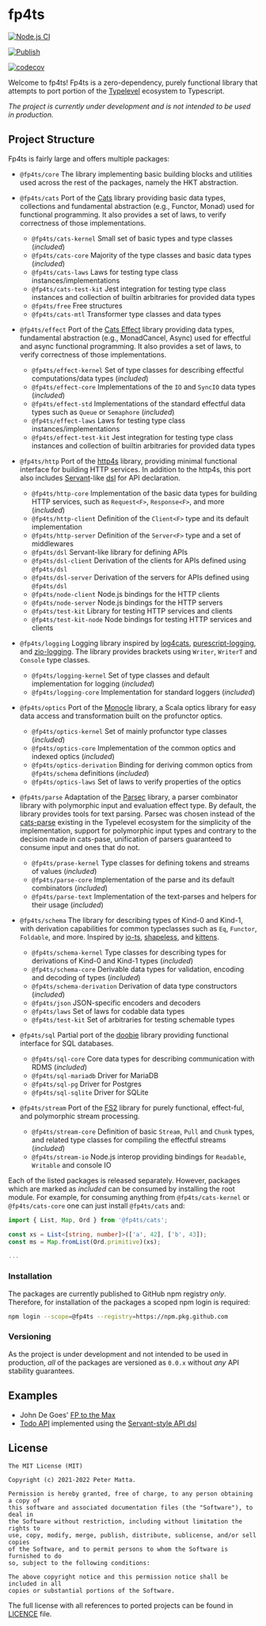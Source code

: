 # fp4ts

[![Node.js CI](https://github.com/mattapet/fp4ts/actions/workflows/build.yml/badge.svg)](https://github.com/fp4ts/fp4ts/actions/workflows/build.yml)

[![Publish](https://github.com/fp4ts/fp4ts/actions/workflows/publish.yml/badge.svg)](https://github.com/fp4ts/fp4ts/actions/workflows/publish.yml)

[![codecov](https://codecov.io/gh/fp4ts/fp4ts/branch/master/graph/badge.svg?token=wXOEoz3yOm)](https://codecov.io/gh/fp4ts/fp4ts)

Welcome to fp4ts! Fp4ts is a zero-dependency, purely functional library that
attempts to port portion of the [Typelevel](https://typelevel.org/) ecosystem
to Typescript.

_The project is currently under development and is not intended to be used in
production._

## Project Structure

Fp4ts is fairly large and offers multiple packages:

- `@fp4ts/core` The library implementing basic building blocks and utilities
used across the rest of the packages, namely the HKT abstraction.

- `@fp4ts/cats` Port of the [Cats](https://github.com/typelevel/cats) library
providing basic data types, collections and fundamental abstraction (e.g.,
Functor, Monad) used for functional programming. It also provides a set of laws,
to verify correctness of those implementations.

  - `@fp4ts/cats-kernel` Small set of basic types and type classes (_included_)
  - `@fp4ts/cats-core` Majority of the type classes and basic data types (_included_) 
  - `@fp4ts/cats-laws` Laws for testing type class instances/implementations
  - `@fp4ts/cats-test-kit` Jest integration for testing type class instances and collection of builtin arbitraries for provided data types
  - `@fp4ts/free` Free structures
  - `@fp4ts/cats-mtl` Transformer type classes and data types


- `@fp4ts/effect` Port of the [Cats Effect](https://github.com/typelevel/cats-effect)
library providing data types, fundamental abstraction (e.g., MonadCancel, Async)
used for effectful and async functional programming. It also provides a set of
laws, to verify correctness of those implementations.

  - `@fp4ts/effect-kernel` Set of type classes for describing effectful computations/data types (_included_)
  - `@fp4ts/effect-core` Implementations of the `IO` and `SyncIO` data types (_included_)
  - `@fp4ts/effect-std` Implementations of the standard effectful data types such as `Queue` or `Semaphore` (_included_)
  - `@fp4ts/effect-laws` Laws for testing type class instances/implementations
  - `@fp4ts/effect-test-kit` Jest integration for testing type class instances and collection of builtin arbitraries for provided data types


- `@fp4ts/http` Port of the [http4s](https://github.com/http4s/http4s) library,
providing minimal functional interface for building HTTP services. In addition
to the http4s, this port also includes [Servant](https://haskell-servant.github.io/)-like [dsl](./packages/http/dsl) for API declaration.

  - `@fp4ts/http-core` Implementation of the basic data types for building HTTP services, such as `Request<F>`, `Response<F>`, and more (_included_)
  - `@fp4ts/http-client` Definition of the `Client<F>` type and its default implementation
  - `@fp4ts/http-server` Definition of the `Server<F>` type and a set of middlewares
  - `@fp4ts/dsl` Servant-like library for defining APIs
  - `@fp4ts/dsl-client` Derivation of the clients for APIs defined using `@fp4ts/dsl`
  - `@fp4ts/dsl-server` Derivation of the servers for APIs defined using `@fp4ts/dsl`
  - `@fp4ts/node-client` Node.js bindings for the HTTP clients
  - `@fp4ts/node-server` Node.js bindings for the HTTP servers
  - `@fp4ts/test-kit` Library for testing HTTP services and clients
  - `@fp4ts/test-kit-node` Node bindings for testing HTTP services and clients


- `@fp4ts/logging` Logging library inspired by [log4cats](https://github.com/typelevel/log4cats),
[purescript-logging](https://github.com/rightfold/purescript-logging),
and [zio-logging](https://github.com/zio/zio-logging). The library provides
brackets using `Writer`, `WriterT` and `Console` type classes.

  - `@fp4ts/logging-kernel` Set of type classes and default implementation for logging (_included_)
  - `@fp4ts/logging-core` Implementation for standard loggers (_included_)


- `@fp4ts/optics` Port of the [Monocle](https://github.com/optics-dev/Monocle) library,
a Scala optics library for easy data access and transformation built on the profunctor optics.

  - `@fp4ts/optics-kernel` Set of mainly profunctor type classes (_included_)
  - `@fp4ts/optics-core` Implementation of the common optics and indexed optics (_included_)
  - `@fp4ts/optics-derivation` Binding for deriving common optics from `@fp4ts/schema` definitions (_included_)
  - `@fp4ts/optics-laws` Set of laws to verify properties of the optics


- `@fp4ts/parse` Adaptation of the [Parsec](https://hackage.haskell.org/package/parsec-3.1.15.0/docs/Text-Parsec.html) library,
a parser combinator library with polymorphic input and evaluation effect type.
By default, the library provides tools for text parsing. Parsec was chosen instead
of the [cats-parse](https://github.com/typelevel/cats-parse/) existing in the Typelevel
ecosystem for the simplicity of the implementation, support for polymorphic input types
and contrary to the decision made in cats-pase, unification of parsers guaranteed
to consume input and ones that do not.

  - `@fp4ts/prase-kernel` Type classes for defining tokens and streams of values (_included_)
  - `@fp4ts/parse-core` Implementation of the parse and its default combinators (_included_)
  - `@fp4ts/parse-text` Implementation of the text-parses and helpers for their usage (_included_)


- `@fp4ts/schema` The library for describing types of Kind-0 and Kind-1, with
derivation capabilities for common typeclasses such as `Eq`, `Functor`, `Foldable`, and more.
Inspired by [io-ts](https://github.com/gcanti/io-ts), [shapeless](https://github.com/milessabin/shapeless), and [kittens](https://github.com/typelevel/kittens).

  - `@fp4ts/schema-kernel` Type classes for describing types for derivations of Kind-0 and Kind-1 types (_included_)
  - `@fp4ts/schema-core` Derivable data types for validation, encoding and decoding of types (_included_)
  - `@fp4ts/schema-derivation` Derivation of data type constructors (_included_)
  - `@fp4ts/json` JSON-specific encoders and decoders
  - `@fp4ts/laws` Set of laws for codable data types
  - `@fp4ts/test-kit` Set of arbitraries for testing schemable types


- `@fp4ts/sql` Partial port of the [doobie](https://github.com/tpolecat/doobie) library
providing functional interface for SQL databases.

  - `@fp4ts/sql-core` Core data types for describing communication with RDMS (_included_)
  - `@fp4ts/sql-mariadb` Driver for MariaDB
  - `@fp4ts/sql-pg` Driver for Postgres
  - `@fp4ts/sql-sqlite` Driver for SQLite


- `@fp4ts/stream` Port of the [FS2](https://github.com/typelevel/fs2) library
for purely functional, effect-ful, and polymorphic stream processing.

  - `@fp4ts/stream-core` Definition of basic `Stream`, `Pull` and `Chunk` types, and related type classes for compiling the effectful streams (_included_)
  - `@fp4ts/stream-io` Node.js interop providing bindings for `Readable`, `Writable` and console IO

Each of the listed packages is released separately. However, packages which are
marked as _included_ can be consumed by installing the root module. For example,
for consuming anything from `@fp4ts/cats-kernel` or `@fp4ts/cats-core` one can
just install `@fp4ts/cats` and:

```typescript
import { List, Map, Ord } from '@fp4ts/cats';

const xs = List<[string, number]>(['a', 42], ['b', 43]);
const ms = Map.fromList(Ord.primitive)(xs);

...
```

### Installation

The packages are currently published to GitHub npm registry _only_. Therefore,
for installation of the packages a scoped npm login is required:

```bash
npm login --scope=@fp4ts --registry=https://npm.pkg.github.com
```

### Versioning

As the project is under development and not intended to be used in production,
_all_ of the packages are versioned as `0.0.x` without _any_ API stability guarantees.

## Examples

- John De Goes' [FP to the Max](./packages/examples/fp-to-the-max/src/program.ts)
- [Todo API](./packages/examples/todo-api/) implemented using the [Servant-style
API dsl](./packages/examples/todo-api/src/api)

## License

```
The MIT License (MIT)

Copyright (c) 2021-2022 Peter Matta.

Permission is hereby granted, free of charge, to any person obtaining a copy of
this software and associated documentation files (the "Software"), to deal in
the Software without restriction, including without limitation the rights to
use, copy, modify, merge, publish, distribute, sublicense, and/or sell copies
of the Software, and to permit persons to whom the Software is furnished to do
so, subject to the following conditions:

The above copyright notice and this permission notice shall be included in all
copies or substantial portions of the Software.
```

The full license with all references to ported projects can be found in [LICENCE](/LICENSE) file.
